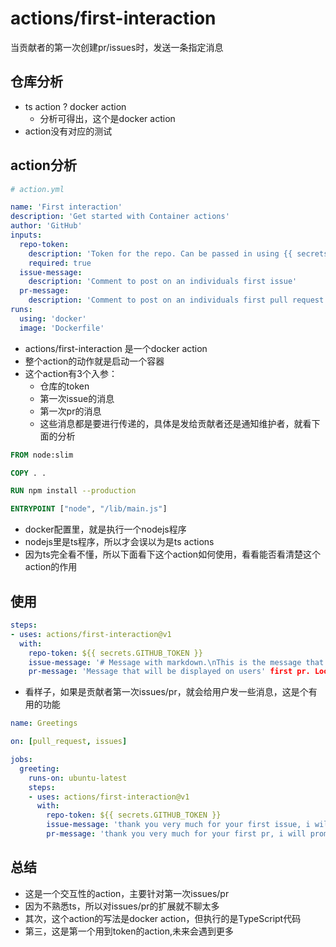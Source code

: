 # actions/first-interaction

当贡献者的第一次创建pr/issues时，发送一条指定消息

## 仓库分析

- ts action ? docker action
  - 分析可得出，这个是docker action
- action没有对应的测试

## action分析

```yaml
# action.yml

name: 'First interaction'
description: 'Get started with Container actions'
author: 'GitHub'
inputs:
  repo-token:
    description: 'Token for the repo. Can be passed in using {{ secrets.GITHUB_TOKEN }}'
    required: true
  issue-message:
    description: 'Comment to post on an individuals first issue'
  pr-message:
    description: 'Comment to post on an individuals first pull request'
runs:
  using: 'docker'
  image: 'Dockerfile'
```

- actions/first-interaction 是一个docker action
- 整个action的动作就是启动一个容器
- 这个action有3个入参：
  - 仓库的token
  - 第一次issue的消息
  - 第一次pr的消息
  - 这些消息都是要进行传递的，具体是发给贡献者还是通知维护者，就看下面的分析

```Dockerfile
FROM node:slim

COPY . .

RUN npm install --production

ENTRYPOINT ["node", "/lib/main.js"]
```

- docker配置里，就是执行一个nodejs程序
- nodejs里是ts程序，所以才会误以为是ts actions
- 因为ts完全看不懂，所以下面看下这个action如何使用，看看能否看清楚这个action的作用

## 使用

```yaml
steps:
- uses: actions/first-interaction@v1
  with:
    repo-token: ${{ secrets.GITHUB_TOKEN }}
    issue-message: '# Message with markdown.\nThis is the message that will be displayed on users' first issue.'
    pr-message: 'Message that will be displayed on users' first pr. Look, a `code block` for markdown.'
```

- 看样子，如果是贡献者第一次issues/pr，就会给用户发一些消息，这是个有用的功能

```yaml
name: Greetings

on: [pull_request, issues]

jobs:
  greeting:
    runs-on: ubuntu-latest
    steps:
    - uses: actions/first-interaction@v1
      with:
        repo-token: ${{ secrets.GITHUB_TOKEN }}
        issue-message: 'thank you very much for your first issue, i will promote this as soon as possiblie(非常感谢您贡献的issue，我会尽快推进处理)'
        pr-message: 'thank you very much for your first pr, i will promote this as soon as possiblie(非常感谢您贡献的pr，我会尽快推进处理)'
```

## 总结

- 这是一个交互性的action，主要针对第一次issues/pr
- 因为不熟悉ts，所以对issues/pr的扩展就不聊太多
- 其次，这个action的写法是docker action，但执行的是TypeScript代码
- 第三，这是第一个用到token的action,未来会遇到更多

